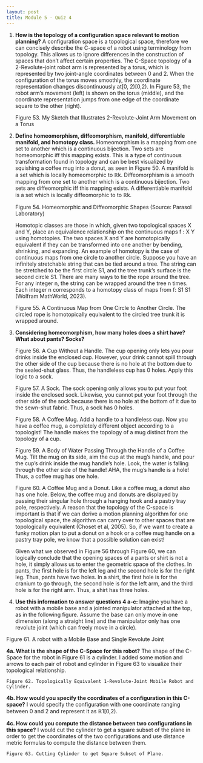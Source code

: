 ```yaml
---
layout: post
title: Module 5 - Quiz 4
---
```


1. **How is the topology of a configuration space relevant to motion planning?**
    A configuration space is a topological space, therefore we can concisely describe the C-space of a robot using terminology from topology. This allows us to ignore differences in the construction of spaces that don’t affect certain properties. The C-Space topology of a 2-Revolute-joint robot arm is represented by a torus, which is represented by two joint-angle coordinates between 
    0 and 2. When the configuration of the torus moves smoothly, the coordinate representation changes discontinuously at[0, 2)[0,2). In Figure 53, the robot arm’s movement (left) is shown on the torus (middle), and the coordinate representation jumps from one edge of the coordinate square to the other (right).

    Figure 53. My Sketch that Illustrates 2-Revolute-Joint Arm Movement on a Torus


2. **Define homeomorphism, diffeomorphism, manifold, differentiable manifold, and homotopy class.** 
    Homeomorphism is a mapping from one set to another which is a continuous bijection. Two sets are homeomorphic iff this mapping exists. This is a type of continuous transformation found in topology and can be best visualized by squishing a coffee mug into a donut, as seen in Figure 50. A manifold is a set which is locally homeomorphic to ℝk. Diffeomorphism is a smooth mapping from one set to another which is a continuous bijection. Two sets are diffeomorphic iff this mapping exists. A differentiable manifold is a set which is locally diffeomorphic to to ℝk. 

    Figure 54. Homeomorphic and Diffeomorphic Shapes (Source: Parasol Laboratory)

    Homotopic classes are those in which, given two topological spaces X and Y, place an equivalence relationship on the continuous maps f : X  Y using homotopies. The two spaces
    X and Y are homotopically equivalent if they can be transformed into one another by bending, shrinking, and expanding. 
    An example of homotopy is the case of continuous maps from one circle to another circle. Suppose you have an infinitely stretchable string that can be tied around a tree. The string can be stretched to be the first circle S1, and the tree trunk’s surface is the second circle S1. There are many ways to tie the rope around the tree. For any integer n, the string can be wrapped around the tree n times. Each integer n corresponds to a homotopy class of maps from f: S1  S1 (Wolfram MathWorld, 2023).

    Figure 55. A Continuous Map from One Circle to Another Circle. The circled rope is homotopically equivalent to the circled tree trunk it is wrapped around.

3. **Considering homeomorphism, how many holes does a shirt have? What about pants? Socks?** 

    Figure 56. A Cup Without a Handle. The cup opening only lets you pour drinks inside the enclosed cup. However, your drink cannot spill through the other side of the cup because there is no hole at the bottom due to the sealed-shut glass. Thus, the handleless cup has 0 holes. Apply this logic to a sock.

    Figure 57. A Sock. The sock opening only allows you to put your foot inside the enclosed sock. Likewise, you cannot put your foot through the other side of the sock because there is no hole at the bottom of it due to the sewn-shut fabric. Thus, a sock has 0 holes. 

    Figure 58. A Coffee Mug. Add a handle to a handleless cup. Now you have a coffee mug, a completely different object according to a topologist! The handle makes the topology of a mug distinct from the topology of a cup.

    Figure 59. A Body of Water Passing Through the Handle of a Coffee Mug. Tilt the mug on its side, aim the cup at the mug’s handle, and pour the cup’s drink inside the mug handle’s hole. Look, the water is falling through the other side of the handle! AHA, the mug’s handle is a hole! Thus, a coffee mug has one hole.

    Figure 60. A Coffee Mug and a Donut. Like a coffee mug, a donut also has one hole. Below, the coffee mug and donuts are displayed by passing their singular hole through a hanging hook and a pastry tray pole, respectively. A reason that the topology of the C-space is important is that if we can derive a motion planning algorithm for one topological space, the algorithm can carry over to other spaces that are topologically equivalent (Choset et al, 2005). So, if we want to create a funky motion plan to put a donut on a hook or a coffee mug handle on a pastry tray pole, we know that a possible solution can exist! 

    Given what we observed in Figure 56 through Figure 60, we can logically conclude that the opening spaces of a pants or shirt is not a hole, it simply allows us to enter the geometric space of the clothes. In pants, the first hole is for the left leg and the second hole is for the right leg. Thus, pants have two holes. In a shirt, the first hole is for the cranium to go through, the second hole is for the left arm, and the third hole is for the right arm. Thus, a shirt has three holes.


4. **Use this information to answer questions 4 a-c:**
Imagine you have a robot with a mobile base and a jointed manipulator attached at the top, as in the following figure. Assume the base can only move in one dimension (along a straight line) and the manipulator only has one revolute joint (which can freely move in a circle).


Figure 61. A robot with a Mobile Base and Single Revolute Joint

**4a. What is the shape of the C-Space for this robot?** 
    The shape of the C-Space for the robot in Figure 61 is a cylinder. I added some motion and arrows to each pair of robot and cylinder in Figure 63 to visualize their topological relationship.

    Figure 62. Topologically Equivalent 1-Revolute-Joint Mobile Robot and Cylinder. 

**4b. How would you specify the coordinates of a configuration in this C-space?**
    I would specify the configuration with one coordinate ranging between 0 and 2  and represent it as ℝ1[0,2). 

**4c. How could you compute the distance between two configurations in this space?**
    I would cut the cylinder to get a square subset of the plane in order to get the coordinates of the two configurations and use distance metric formulas to compute the distance between them.

    Figure 63. Cutting Cylinder to get Square Subset of Plane. 



    